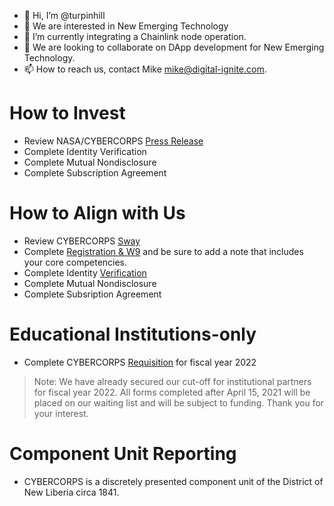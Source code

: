 - 👋 Hi, I’m @turpinhill
- 👀 We are interested in New Emerging Technology
- 🌱 I’m currently integrating a Chainlink node operation.
- 💞️ We are looking to collaborate on DApp development for New Emerging Technology.
- 📫 How to reach us, contact Mike <mike@digital-ignite.com>.

# How to Invest
- Review NASA/CYBERCORPS [Press Release](https://www.nasa.gov/press-release/goddard/2020/nasa-technology-to-reveal-crop-health-insights-for-agriculture-industry)
- Complete Identity Verification
- Complete Mutual Nondisclosure
- Complete Subscription Agreement

# How to Align with Us
- Review CYBERCORPS [Sway](https://sway.office.com/qkFd8eJfuweve5VD?ref=Link)
- Complete [Registration & W9](https://hipaa.jotform.com/21105087938816) and be sure to add a note that includes your core competencies.
- Complete Identity [Verification](https://hipaa.jotform.com/210935360161347)
- Complete Mutual Nondisclosure
- Complete Subsription Agreement

# Educational Institutions-only
- Complete CYBERCORPS [Requisition](https://hipaa.jotform.com/202047828564156) for fiscal year 2022
> Note: We have already secured our cut-off for institutional partners for fiscal year 2022.
> All forms completed after April 15, 2021 will be placed on our waiting list and will be subject to funding. Thank you for your interest.

# Component Unit Reporting 
- CYBERCORPS is a discretely presented component unit of the District of New Liberia circa 1841.
<!---
turpinhill/turpinhill is a ✨ special ✨ repository because its `README.md` (this file) appears on your GitHub profile.
You can click the Preview link to take a look at your changes.
--->
